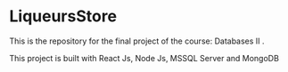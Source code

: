 # LiqueursStore
This is the repository for the final project of the course: Databases II .

This project is built with React Js, Node Js, MSSQL Server and MongoDB
